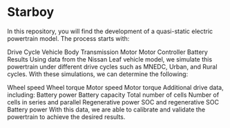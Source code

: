 # Starboy
In this repository, you will find the development of a quasi-static electric powertrain model. The process starts with:

Drive Cycle
Vehicle Body
Transmission
Motor
Motor Controller
Battery
Results
Using data from the Nissan Leaf vehicle model, we simulate this powertrain under different drive cycles such as MNEDC, Urban, and Rural cycles. With these simulations, we can determine the following:

Wheel speed
Wheel torque
Motor speed
Motor torque
Additional drive data, including:
Battery power
Battery capacity
Total number of cells
Number of cells in series and parallel
Regenerative power
SOC and regenerative SOC
Battery power
With this data, we are able to calibrate and validate the powertrain to achieve the desired results.
